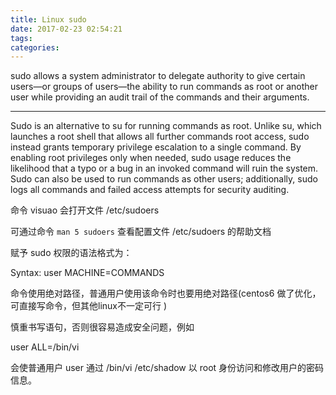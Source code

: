 ```yaml
---
title: Linux sudo
date: 2017-02-23 02:54:21
tags:
categories:
---
```

sudo allows a system administrator to delegate authority to give certain users—or groups of users—the ability to run commands as root or another user while providing an audit trail of the commands and their arguments.

<!--more-->

---

Sudo is an alternative to su for running commands as root. Unlike su, which launches a root shell that allows all further commands root access, sudo instead grants temporary privilege escalation to a single command. By enabling root privileges only when needed, sudo usage reduces the likelihood that a typo or a bug in an invoked command will ruin the system.
Sudo can also be used to run commands as other users; additionally, sudo logs all commands and failed access attempts for security auditing.

命令 visuao 会打开文件 /etc/sudoers

可通过命令 ```man 5 sudoers``` 查看配置文件 /etc/sudoers 的帮助文档

赋予 sudo 权限的语法格式为：

Syntax:
      user    MACHINE=COMMANDS

命令使用绝对路径，普通用户使用该命令时也要用绝对路径(centos6 做了优化，可直接写命令，但其他linux不一定可行 )

慎重书写语句，否则很容易造成安全问题，例如

user  ALL=/bin/vi

会使普通用户 user 通过 /bin/vi /etc/shadow 以 root 身份访问和修改用户的密码信息。
